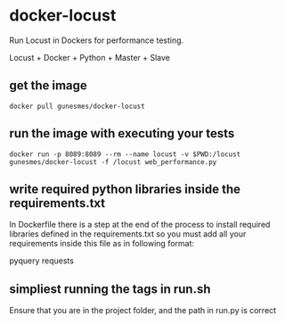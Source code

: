 # docker-locust
Run Locust in Dockers for performance testing.

Locust + Docker + Python + Master + Slave

## get the image
    docker pull gunesmes/docker-locust

## run the image with executing your tests
    docker run -p 8089:8089 --rm --name locust -v $PWD:/locust gunesmes/docker-locust -f /locust web_performance.py

## write required python libraries inside the requirements.txt

In Dockerfile there is a step at the end of the process to install required libraries defined in the requirements.txt so you must add all your requirements inside this file as in following format:

  pyquery
  requests

## simpliest running the tags in run.sh

Ensure that you are in the project folder, and the path in run.py is correct




